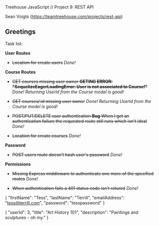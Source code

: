 Treehouse JavaScript // Project 9: REST API

Sean Voigts (https://teamtreehouse.com/projects/rest-api)

## Greetings

Task list:

**User Routes**

  - ~~Location for create users~~ *Done!*


**Course Routes**

  - ~~GET courses missing user owner **GETING ERROR: "SequelizeEagerLoadingError: User is not associated to Course!"**~~ *Done!* *Returning UserId from the Course model is good!*

  - ~~GET courses/:id missing user owner~~ *Done!* *Returning UserId from the Course model is good!*

  - ~~POST/PUT/DELETE user authentication **Bug** When I get an authentication failure the requested route still runs which isn't ideal~~ *Done!*

  - ~~Location for create courses~~ *Done!*


**Password**

  - ~~POST users route doesn't hash user's password~~ *Done!*


**Permissions**

  - ~~Missing Express middleware to authenticate one more of the specified routes~~ *Done!*

  - ~~When authentication fails a 401 status code isn't retured~~ *Done!*






{
    "firstName": "Tess",
    "lastName": "Terrill",
    "emailAddress": "tess@terrill.com",
    "password": "tesspassword"
}

{
  "userId": 3,
  "title": "Art History 101",
  "description": "Paintings and sculptures - oh my."
}
